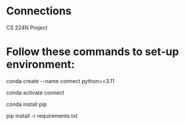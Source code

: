 # Connections
CS 224N Project


# Follow these commands to set-up environment:

conda create --name connect python==3.11

conda activate connect

conda install pip

pip install -r requirements.txt
